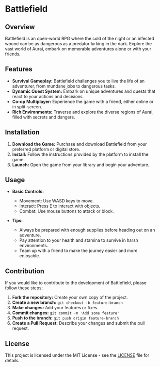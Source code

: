 
# Battlefield

## Overview
Battlefield is an open-world RPG where the cold of the night or an infected wound can be as dangerous as a predator lurking in the dark. Explore the vast world of Aurai, embark on memorable adventures alone or with your friends.

## Features
- **Survival Gameplay:** Battlefield challenges you to live the life of an adventurer, from mundane jobs to dangerous tasks.
- **Dynamic Quest System:** Embark on unique adventures and quests that react to your actions and decisions.
- **Co-op Multiplayer:** Experience the game with a friend, either online or in split-screen.
- **Rich Environments:** Traverse and explore the diverse regions of Aurai, filled with secrets and dangers.

## Installation
1. **Download the Game:** Purchase and download Battlefield from your preferred platform or digital store.
2. **Install:** Follow the instructions provided by the platform to install the game.
3. **Launch:** Open the game from your library and begin your adventure.

## Usage
- **Basic Controls:**
  - Movement: Use WASD keys to move.
  - Interact: Press E to interact with objects.
  - Combat: Use mouse buttons to attack or block.

- **Tips:**
  - Always be prepared with enough supplies before heading out on an adventure.
  - Pay attention to your health and stamina to survive in harsh environments.
  - Team up with a friend to make the journey easier and more enjoyable.

## Contribution
If you would like to contribute to the development of Battlefield, please follow these steps:
1. **Fork the repository:** Create your own copy of the project.
2. **Create a new branch:** `git checkout -b feature-branch`
3. **Make changes:** Add your features or fixes.
4. **Commit changes:** `git commit -m 'Add some feature'`
5. **Push to the branch:** `git push origin feature-branch`
6. **Create a Pull Request:** Describe your changes and submit the pull request.

## License
This project is licensed under the MIT License - see the [LICENSE](LICENSE) file for details.
